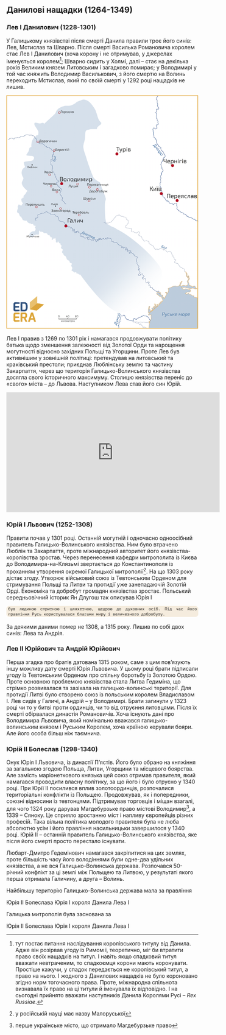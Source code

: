 Данилові нащадки (1264-1349)
----------------------------

###  Лев I Данилович (1228-1301)

У Галицькому князівстві після смерті Данила правили троє його синів:
Лев, Мстислав та Шварно. Після смерті Василька Романовича королем стає
Лев І Данилович (хоча корону і не отримував, у джерелах іменується
королем[^4]; Шварно сидить у Холмі, далі – стає на декілька років
Великим князем Литовським і загадково помирає; у Володимирі у той час
княжить Володимир Василькович, з його смертю на Волинь переходить
Мстислав, який по своїй смерті у 1292 році нащадків не лишив.

![image](lev.png)

Лев І правив з 1269 по 1301 рік і намагався продовжувати політику батька
щодо зменшення залежності від Золотої Орди та нарощення могутності
відносно західних Польщі та Угорщини. Проте Лев був активнішим у
зовнішній політиці: претендував на литовський та краківський престоли;
приєднав Люблінську землю та частину Закарпаття, через що територія
Галицько-Волинського князівства досягла свого історичного максимуму.
Столицю князівства переніс до «свого» міста – до Львова. Наступником
Лева став його син Юрій.

<div class="fluidMedia">
<iframe align="center" width="560" height="315" src="https://www.youtube.com/embed/SMGMSEMK5rg" frameborder="0" allowfullscreen></iframe>
</div>
<div class="popup">
</div>

### Юрiй I Львович (1252-1308)

Правити почав у 1301 році. Останній могутній і одночасно одноосібний
правитель Галицько-Волинського князівства. Ним було втрачено Люблін та
Закарпаття, проте міжнародний авторитет його князівства-королівства
зростав. Через перенесення кафедри митрополита із Києва до
Володимира-на-Клязьмі звертається до Константинополя із проханням
утворення окремої Галицької митрополії[^5]. На що 1303 року дістає
згоду. Утворює військовий союз із Тевтонським Орденом для стримування
Польщі та Литви та протидії уже занепадаючій Золотій Орді. Економіка та
добробут громадян князівства зростає. Польський середньовічний історик
Ян Длугош так описував Юрія І

![image](leg4.png)

За деякими даними помер не 1308, а 1315 року. Лишив по собі двох синів:
Лева та Андрія.

### Лев II Юрiйович та Андрiй Юрiйович

Перша згадка про братів датована 1315 роком, саме з цим пов’язують іншу
можливу дату смерті Юрія Львовича. У цьому році брати підписали угоду із
Тевтонським Орденом про спільну боротьбу із Золотою Ордою. Проте
основною проблемою князівства стала Литва Гедиміна, що стрімко
розвивалася та зазіхала на галицько-волинські території. Для протидії
Литві було створено союз із польським королем Владиславом І. Лев сидів у
Галичі, а Андрій – у Володимирі. Брати загинули у 1323 році чи то у
битві проти ординців, чи то від отруєння литовцями. Після їх смерті
обірвалася династія Романовичів. Хоча існують дані про Володимира
Львовича, який номінально вважався галицько-волинським князем і Руським
Королем, хоча країною керували бояри. Але його особа більш ніж
таємнича.

### Юрiй II Болеслав (1298-1340)

Онук Юрія І Львовича, із династії П’ястів. Його було обрано на княжіння
за загальною згодою Польща, Литви, Угорщини та місцевого боярства. Але
замість маріонеткового князька цей союз отримав правителя, який
намагався проводити власну політику, за що його і було отруєно у 1340
році. При Юрії ІІ посилився вплив золотоординців, розпочалися
територіальні конфлікти із Польщею. Продовжував, як і попередники,
союзні відносини із тевтонцями. Підтримував торговців і міщан взагалі,
для чого 1324 року дарував Магдебурзьке право містові Володимир[^6], а
1339 – Сяноку. Це сприяло зростанню міст і напливу європейців різних
професій. Така вільна політика молодого правителя була не люба абсолютно
усім і його правління насильницьки завершилося у 1340 році. Юрій ІІ –
останній правитель Галицько-Волинського князівства, яке після його
смерті просто перестало існувати.

Любарт-Дмитро Гедемінович намагався закріпитися на цих землях, проте
більшість часу його володіннями були одне-два удільних князівства, а не
вся Галицько-Волинська держава. Розпочався 50-річний конфлікт за ці
землі між Польщею та Литвою, у результаті якого перша отримала Галичину,
а друга – Волинь.

[^4]: тут постає питання наслідування королівського титулу від Данила. Адже він розірвав угоду із Римом і, теоретично, міг би втратити право своїх нащадків на титул. І навіть якщо спадковий титул вважати невтраченим, то спадкоємця корони мають коронувати. Простіше кажучи, у спадок передається не королівський титул, а право на нього. І жодного з Данилових нащадків не було короновано згідно норм тогочасного права. Проте, міжнародна спільнота визнавала їх право на ці титули й іменувала їх відповідно. І на сьогодні прийнято вважати наступників Данила Королями Русі – *Rex Russiae*.

[^5]: у російській науці має назву Малоруської

[^6]: перше українське місто, що отримало Магдебурзьке право

<quiz>
<question>
	<p>Найбільшу територію Галицько-Волинська держава мала за правління</p>
        <answer>Юрiя II Болеслава</answer>
	<answer>Юрiя I </answer>
        <answer>короля Данила</answer>
	<answer correct>Лева I</answer>
</question>

<question>
	<p>Галицька митрополія була заснована за</p>
        <answer>Юрiя II Болеслава</answer>
	<answer correct>Юрiя I </answer>
        <answer>короля Данила</answer>
	<answer>Лева I</answer>
</question>
</quiz>